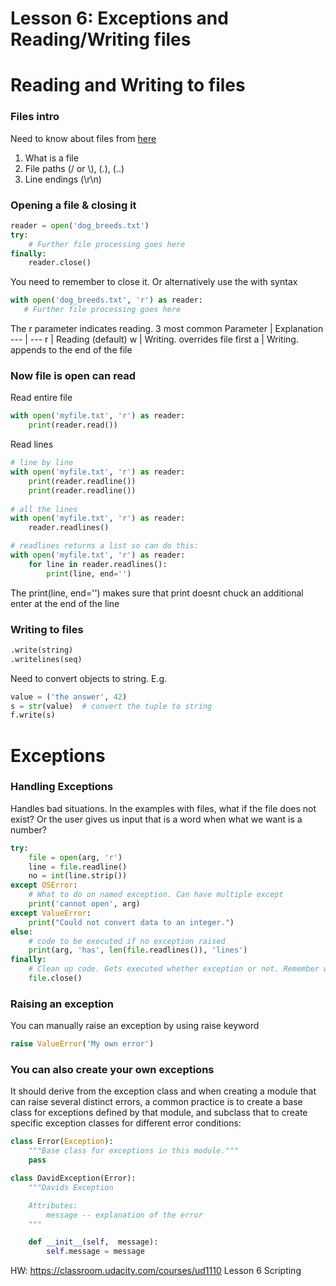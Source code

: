 # Lesson 6: Exceptions and Reading/Writing files

# Reading and Writing to files

### Files intro
Need to know about files from [here](https://realpython.com/read-write-files-python/)
1. What is a file
2. File paths  (/ or \\), (.), (..)
3. Line endings (\r\n)

### Opening a file & closing it
```python
reader = open('dog_breeds.txt')
try:
    # Further file processing goes here
finally:
    reader.close()
```

You need to remember to close it. Or alternatively use the with syntax

 ```python
 with open('dog_breeds.txt', 'r') as reader:
    # Further file processing goes here
```

The r parameter indicates reading. 3 most common
Parameter | Explanation
--- | ---
r | Reading (default)
w | Writing. overrides file first
a | Writing. appends to the end of the file

### Now file is open can read
Read entire file
```python
with open('myfile.txt', 'r') as reader:
    print(reader.read())
```

Read lines
```python
# line by line
with open('myfile.txt', 'r') as reader:
    print(reader.readline())
    print(reader.readline())
  
# all the lines
with open('myfile.txt', 'r') as reader:
    reader.readlines()

# readlines returns a list so can do this:
with open('myfile.txt', 'r') as reader:
    for line in reader.readlines():
        print(line, end='')
```
The print(line, end='') makes sure that print doesnt chuck an additional enter at the end of the line

### Writing to files
```python
.write(string)
.writelines(seq)
```

Need to convert objects to string. E.g.
```python
value = ('the answer', 42)
s = str(value)  # convert the tuple to string
f.write(s)
```

# Exceptions
### Handling Exceptions
Handles bad situations. In the examples with files, what if the file does not exist? 
Or the user gives us input that is a word when what we want is a number?

```python
try:
    file = open(arg, 'r')
    line = file.readline()
    no = int(line.strip())
except OSError:
    # What to do on named exception. Can have multiple except
    print('cannot open', arg)
except ValueError:
    print("Could not convert data to an integer.")
else:
    # code to be executed if no exception raised
    print(arg, 'has', len(file.readlines()), 'lines')
finally:
    # Clean up code. Gets executed whether exception or not. Remember we said we always had to close files:
    file.close()
```

### Raising an exception
You can manually raise an exception by using raise keyword
```python
raise ValueError('My own error')
```

### You can also create your own exceptions
It should derive from the exception class and when creating a module that can raise several distinct errors, a common practice is to create a base class for exceptions defined by that module, and subclass that to create specific exception classes for different error conditions:

```python
class Error(Exception):
    """Base class for exceptions in this module."""
    pass

class DavidException(Error):
    """Davids Exception

    Attributes:
        message -- explanation of the error
    """

    def __init__(self,  message):
        self.message = message
```

HW: https://classroom.udacity.com/courses/ud1110  Lesson 6 Scripting
